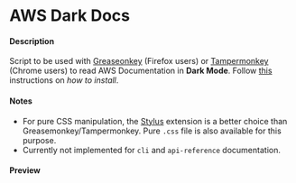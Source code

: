 # AWS Dark Docs

#### Description
Script to be used with [Greaseonkey](https://addons.mozilla.org/en-US/firefox/addon/greasemonkey/) (Firefox users) or [Tampermonkey](https://www.tampermonkey.net/) (Chrome users) to read AWS Documentation in **Dark Mode**. Follow [this](https://github.com/moderntribe/tampermonkey-scripts) instructions on *how to install*.  

#### Notes
- For pure CSS manipulation, the [Stylus](https://add0n.com/stylus.html) extension is a better choice than Greasemonkey/Tampermonkey. Pure `.css` file is also available for this purpose.  
- Currently not implemented for `cli` and `api-reference` documentation.

#### Preview
